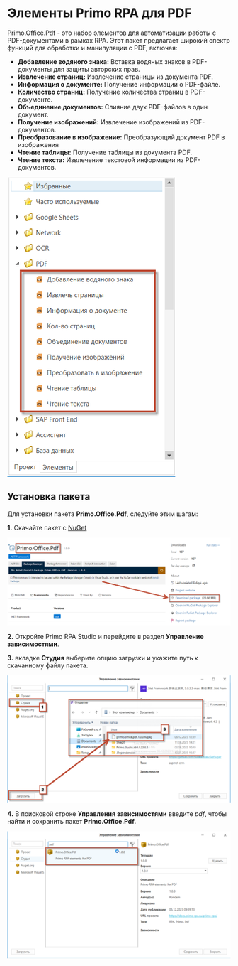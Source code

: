 # Элементы Primo RPA для PDF


Primo.Office.Pdf - это набор элементов для автоматизации работы с PDF-документами в рамках RPA. Этот пакет предлагает широкий спектр функций для обработки и манипуляции с PDF, включая:

* **Добавление водяного знака:** Вставка водяных знаков в PDF-документы для защиты авторских прав.
* **Извлечение страниц:** Извлечение страницы из документа PDF.
* **Информация о документе:** Получение информации о PDF-файле.
* **Количество страниц:** Получение количества страниц в PDF-документе.
* **Объединение документов:** Слияние двух PDF-файлов в один документ.
* **Получение изображений:** Извлечение изображений из PDF-документов.
* **Преобразование в изображение:** Преобразующий документ PDF в изображения
* **Чтение таблицы:** Получение таблицы из документа PDF.
* **Чтение текста:** Извлечение текстовой информации из PDF-документов.

![](<../../../.gitbook/assets1/menu_elem.png>)

## Установка пакета

Для установки пакета **Primo.Office.Pdf**, следуйте этим шагам:

**1.** Скачайте пакет с [NuGet](https://www.nuget.org/packages/Primo.Office.Pdf/#readme-body-tab)

![](<../../../.gitbook/assets1/download_pack.png>)

**2.** Откройте Primo  RPA Studio и перейдите в раздел **Управление зависимостями**.

**3.** вкладке **Студия** выберите опцию загрузки и укажите путь к скачанному файлу пакета.

![](<../../../.gitbook/assets1/Package.png>)


**4.** В поисковой строке **Управления зависимостями** введите *pdf*, чтобы найти и сохранить пакет **Primo.Office.Pdf.**

![](<../../../.gitbook/assets1/after_browse.png>)


